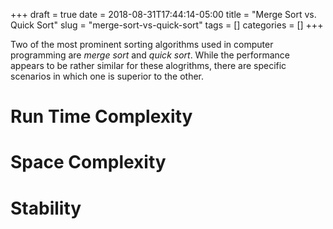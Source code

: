 +++ 
draft = true
date = 2018-08-31T17:44:14-05:00
title = "Merge Sort vs. Quick Sort"
slug = "merge-sort-vs-quick-sort" 
tags = []
categories = []
+++

Two of the most prominent sorting algorithms used in computer programming are *merge sort* and *quick sort*. While the performance appears to be rather similar for these alogrithms, there are specific scenarios in which one is superior to the other.

# Run Time Complexity

# Space Complexity

# Stability